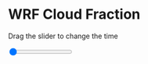 <h1>WRF  Cloud Fraction </h1>
<p>Drag the slider to change the time</p>

<div class="slidecontainer">
<input oninput='setImage(this)' class="slider" type="range" min="0" max="49" value="0" step="1" />
<img id='img'/>
</div>

<script>
var img = document.getElementById('img');
var img_array = ['/assets/images/wrf/cf_wrfout_d01_2020-03-24_12:00:00.png',
'/assets/images/wrf/cf_wrfout_d01_2020-03-24_13:00:00.png',
'/assets/images/wrf/cf_wrfout_d01_2020-03-24_14:00:00.png',
'/assets/images/wrf/cf_wrfout_d01_2020-03-24_15:00:00.png',
'/assets/images/wrf/cf_wrfout_d01_2020-03-24_16:00:00.png',
'/assets/images/wrf/cf_wrfout_d01_2020-03-24_17:00:00.png',
'/assets/images/wrf/cf_wrfout_d01_2020-03-24_18:00:00.png',
'/assets/images/wrf/cf_wrfout_d01_2020-03-24_19:00:00.png',
'/assets/images/wrf/cf_wrfout_d01_2020-03-24_20:00:00.png',
'/assets/images/wrf/cf_wrfout_d01_2020-03-24_21:00:00.png',
'/assets/images/wrf/cf_wrfout_d01_2020-03-24_22:00:00.png',
'/assets/images/wrf/cf_wrfout_d01_2020-03-24_23:00:00.png',
'/assets/images/wrf/cf_wrfout_d01_2020-03-25_00:00:00.png',
'/assets/images/wrf/cf_wrfout_d01_2020-03-25_01:00:00.png',
'/assets/images/wrf/cf_wrfout_d01_2020-03-25_02:00:00.png',
'/assets/images/wrf/cf_wrfout_d01_2020-03-25_03:00:00.png',
'/assets/images/wrf/cf_wrfout_d01_2020-03-25_04:00:00.png',
'/assets/images/wrf/cf_wrfout_d01_2020-03-25_05:00:00.png',
'/assets/images/wrf/cf_wrfout_d01_2020-03-25_06:00:00.png',
'/assets/images/wrf/cf_wrfout_d01_2020-03-25_07:00:00.png',
'/assets/images/wrf/cf_wrfout_d01_2020-03-25_08:00:00.png',
'/assets/images/wrf/cf_wrfout_d01_2020-03-25_09:00:00.png',
'/assets/images/wrf/cf_wrfout_d01_2020-03-25_10:00:00.png',
'/assets/images/wrf/cf_wrfout_d01_2020-03-25_11:00:00.png',
'/assets/images/wrf/cf_wrfout_d01_2020-03-25_12:00:00.png',
'/assets/images/wrf/cf_wrfout_d01_2020-03-25_13:00:00.png',
'/assets/images/wrf/cf_wrfout_d01_2020-03-25_14:00:00.png',
'/assets/images/wrf/cf_wrfout_d01_2020-03-25_15:00:00.png',
'/assets/images/wrf/cf_wrfout_d01_2020-03-25_16:00:00.png',
'/assets/images/wrf/cf_wrfout_d01_2020-03-25_17:00:00.png',
'/assets/images/wrf/cf_wrfout_d01_2020-03-25_18:00:00.png',
'/assets/images/wrf/cf_wrfout_d01_2020-03-25_19:00:00.png',
'/assets/images/wrf/cf_wrfout_d01_2020-03-25_20:00:00.png',
'/assets/images/wrf/cf_wrfout_d01_2020-03-25_21:00:00.png',
'/assets/images/wrf/cf_wrfout_d01_2020-03-25_22:00:00.png',
'/assets/images/wrf/cf_wrfout_d01_2020-03-25_23:00:00.png',
'/assets/images/wrf/cf_wrfout_d01_2020-03-26_00:00:00.png',
'/assets/images/wrf/cf_wrfout_d01_2020-03-26_01:00:00.png',
'/assets/images/wrf/cf_wrfout_d01_2020-03-26_02:00:00.png',
'/assets/images/wrf/cf_wrfout_d01_2020-03-26_03:00:00.png',
'/assets/images/wrf/cf_wrfout_d01_2020-03-26_04:00:00.png',
'/assets/images/wrf/cf_wrfout_d01_2020-03-26_05:00:00.png',
'/assets/images/wrf/cf_wrfout_d01_2020-03-26_06:00:00.png',
'/assets/images/wrf/cf_wrfout_d01_2020-03-26_07:00:00.png',
'/assets/images/wrf/cf_wrfout_d01_2020-03-26_08:00:00.png',
'/assets/images/wrf/cf_wrfout_d01_2020-03-26_09:00:00.png',
'/assets/images/wrf/cf_wrfout_d01_2020-03-26_10:00:00.png',
'/assets/images/wrf/cf_wrfout_d01_2020-03-26_11:00:00.png',
'/assets/images/wrf/cf_wrfout_d01_2020-03-26_12:00:00.png',];
function setImage(obj)
{
        var value = obj.value;
        img.src = img_array[value];

}
</script>
